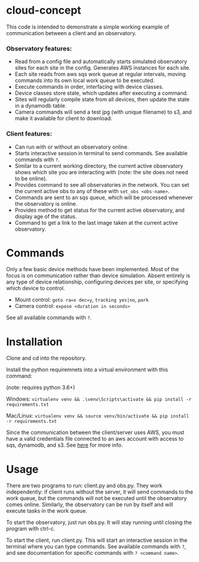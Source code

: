 # cloud-concept

This code is intended to demonstrate a simple working example of communication between a client and an observatory. 

### Observatory features:
- Read from a config file and automatically starts simulated observatory sites for each site in the config. Generates AWS instances for each site. 
- Each site reads from aws sqs work queue at regular intervals, moving commands into its own local work queue to be executed.
- Execute commands in order, interfacing with device classes.
- Device classes store state, which updates after executing a command.
- Sites will regularly compile state from all devices, then update the state in a dynamodb table.
- Camera commands will send a test jpg (with unique filename) to s3, and make it available for client to download.

### Client features:
- Can run with or without an observatory online. 
- Starts interactive session in terminal to send commands. See available commands with `?`.
- Similar to a current working directory, the current active observatory shows which site you are interacting with (note: the site does not need to be online).
- Provides command to see all observatories in the network. You can set the current active obs to any of these with `set_obs <obs-name>`.
- Commands are sent to an sqs queue, which will be processed whenever the observatory is online. 
- Provides method to get status for the current active observatory, and display age of the status. 
- Command to get a link to the last image taken at the current active observatory.


# Commands

Only a few basic device methods have been implemented. Most of the focus is on communication rather than device simulation. Absent entirely is any type of device relationship, configuring devices per site, or specifying which device to control.
- Mount control: `goto ra=x dec=y`, `tracking yes|no`, `park`
- Camera control: `expose <duration in seconds>`

See all available commands with `?`.




# Installation

Clone and cd into the repository. 

Install the python requiremnets into a virtual environment with this command:

(note: requires python 3.6+)

Windows:
`virtualenv venv && .\venv\Scripts\activate && pip install -r requirements.txt`

Mac/Linux:
`virtualenv venv && source venv/bin/activate && pip install -r requirements.txt`

Since the communication between the client/server uses AWS, you must have a valid credentials file connected to an aws account with access to sqs, dynamodb, and s3. See [here](https://docs.aws.amazon.com/cli/latest/userguide/cli-configure-files.html) for more info.

# Usage

There are two programs to run: client.py and obs.py. They work independently: if client runs without the server, it will send commands to the work queue, but the commands will not be executed until the observatory comes online. Similarly, the observatory can be run by itself and will execute tasks in the work queue. 

To start the observatory, just run obs.py. It will stay running until closing the program with ctrl-c. 

To start the client, run client.py. This will start an interactive session in the terminal where you can type commands. See available commands with `?`, and see documentation for specific commands with `? <command name>`. 
